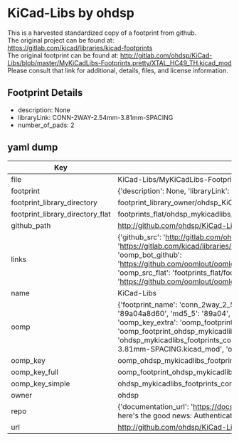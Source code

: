 # KiCad-Libs by ohdsp  
This is a harvested standardized copy of a footprint from github.  
The original project can be found at:  
https://gitlab.com/kicad/libraries/kicad-footprints  
The original footprint can be found at:
http://gitlab.com/ohdsp/KiCad-Libs/blob/master/MyKiCadLibs-Footprints.pretty/XTAL_HC49_TH.kicad_mod
Please consult that link for additional, details, files, and license information.  
## Footprint Details
* description: None  
* libraryLink: CONN-2WAY-2.54mm-3.81mm-SPACING  
* number_of_pads: 2  
## yaml dump  
| Key | Value |  
| --- | --- |  
| file | KiCad-Libs/MyKiCadLibs-Footprints.pretty/CONN-2WAY-2.54mm-3.81mm-SPACING.kicad_mod |  
| footprint | {'description': None, 'libraryLink': 'CONN-2WAY-2.54mm-3.81mm-SPACING', 'number_of_pads': 2} |  
| footprint_library_directory | footprint_library_owner/ohdsp_KiCad-Libs |  
| footprint_library_directory_flat | footprints_flat/ohdsp_mykicadlibs_footprints_conn_2way_2_54mm_3_81mm_spacing/working |  
| github_path | http://github.com/ohdsp/KiCad-Libs/blob/master/MyKiCadLibs-Footprints.pretty/CONN-2WAY-2.54mm-3.81mm-SPACING.kicad_mod |  
| links | {'github_src': 'http://gitlab.com/ohdsp/KiCad-Libs/blob/master/MyKiCadLibs-Footprints.pretty/XTAL_HC49_TH.kicad_mod', 'github_src_repo': 'https://gitlab.com/kicad/libraries/kicad-footprints', 'oomp_bot': 'footprints/ohdsp_mykicadlibs_footprints_conn_2way_2_54mm_3_81mm_spacing/working', 'oomp_bot_github': 'https://github.com/oomlout/oomlout_oomp_footprint_bot/tree/main/footprints/ohdsp_mykicadlibs_footprints_conn_2way_2_54mm_3_81mm_spacing/working', 'oomp_src_flat': 'footprints_flat/footprints_flat/ohdsp_mykicadlibs_footprints_conn_2way_2_54mm_3_81mm_spacing/working', 'oomp_src_flat_github': 'https://github.com/oomlout/oomlout_oomp_footprint_src/tree/main/footprints_flat/ohdsp_mykicadlibs_footprints_conn_2way_2_54mm_3_81mm_spacing/working'} |  
| name | KiCad-Libs |  
| oomp | {'footprint_name': 'conn_2way_2_54mm_3_81mm_spacing', 'library_name': 'mykicadlibs_footprints', 'md5': '89a04a8d609eda1fa833838ae1ed0cf6', 'md5_10': '89a04a8d60', 'md5_5': '89a04', 'md5_6': '89a04a', 'oomp_key': 'oomp_ohdsp_mykicadlibs_footprints_conn_2way_2_54mm_3_81mm_spacing', 'oomp_key_extra': 'oomp_footprint_ohdsp_mykicadlibs_footprints_conn_2way_2_54mm_3_81mm_spacing', 'oomp_key_full': 'oomp_footprint_ohdsp_mykicadlibs_footprints_conn_2way_2_54mm_3_81mm_spacing_89a04a', 'oomp_key_simple': 'ohdsp_mykicadlibs_footprints_conn_2way_2_54mm_3_81mm_spacing', 'original_filename': 'KiCad-Libs/MyKiCadLibs-Footprints.pretty/CONN-2WAY-2.54mm-3.81mm-SPACING.kicad_mod', 'owner_name': 'ohdsp'} |  
| oomp_key | oomp_ohdsp_mykicadlibs_footprints_conn_2way_2_54mm_3_81mm_spacing |  
| oomp_key_full | oomp_footprint_ohdsp_mykicadlibs_footprints_conn_2way_2_54mm_3_81mm_spacing |  
| oomp_key_simple | ohdsp_mykicadlibs_footprints_conn_2way_2_54mm_3_81mm_spacing |  
| owner | ohdsp |  
| repo | {'documentation_url': 'https://docs.github.com/rest/overview/resources-in-the-rest-api#rate-limiting', 'message': "API rate limit exceeded for 84.66.173.59. (But here's the good news: Authenticated requests get a higher rate limit. Check out the documentation for more details.)"} |  
| url | http://github.com/ohdsp/KiCad-Libs |  

